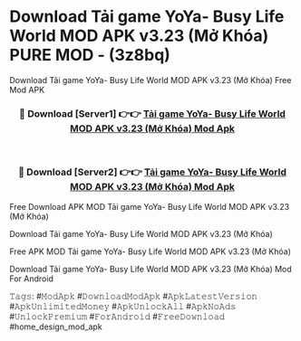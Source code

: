 # Download Tải game YoYa- Busy Life World MOD APK v3.23 (Mở Khóa) PURE MOD - (3z8bq)
Download Tải game YoYa- Busy Life World MOD APK v3.23 (Mở Khóa) Free Mod APK

<div align="center">
<h3>🔴 Download [Server1] 👉👉 <a href="https://apk-comot.site?title=Tải_game_YoYa-_Busy_Life_World_MOD_APK_v3.23_(Mở_Khóa)">Tải game YoYa- Busy Life World MOD APK v3.23 (Mở Khóa) Mod Apk</a></h3><br>

<h3>🔴 Download [Server2] 👉👉 <a href="https://apk-comot.site?title=Tải_game_YoYa-_Busy_Life_World_MOD_APK_v3.23_(Mở_Khóa)">Tải game YoYa- Busy Life World MOD APK v3.23 (Mở Khóa) Mod Apk</a></h3>
</div>


Free Download APK MOD Tải game YoYa- Busy Life World MOD APK v3.23 (Mở Khóa)

Download Tải game YoYa- Busy Life World MOD APK v3.23 (Mở Khóa) 

Free APK MOD Tải game YoYa- Busy Life World MOD APK v3.23 (Mở Khóa) 

Download Tải game YoYa- Busy Life World MOD APK v3.23 (Mở Khóa) Mod For Android

𝚃𝚊𝚐𝚜: #𝙼𝚘𝚍𝙰𝚙𝚔 #𝙳𝚘𝚠𝚗𝚕𝚘𝚊𝚍𝙼𝚘𝚍𝙰𝚙𝚔 #𝙰𝚙𝚔𝙻𝚊𝚝𝚎𝚜𝚝𝚅𝚎𝚛𝚜𝚒𝚘𝚗 #𝙰𝚙𝚔𝚄𝚗𝚕𝚒𝚖𝚒𝚝𝚎𝚍𝙼𝚘𝚗𝚎𝚢 #𝙰𝚙𝚔𝚄𝚗𝚕𝚘𝚌𝚔𝙰𝚕𝚕 #𝙰𝚙𝚔𝙽𝚘𝙰𝚍𝚜 #𝚄𝚗𝚕𝚘𝚌𝚔𝙿𝚛𝚎𝚖𝚒𝚞𝚖 #𝙵𝚘𝚛𝙰𝚗𝚍𝚛𝚘𝚒𝚍 #𝙵𝚛𝚎𝚎𝙳𝚘𝚠𝚗𝚕𝚘𝚊𝚍 #home_design_mod_apk
